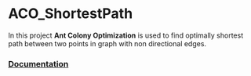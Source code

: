 # ACO_ShortestPath


In this project __Ant Colony Optimization__ is used to find optimally shortest path between two points in graph with non directional edges.

### [Documentation](https://github.com/Michael-Czekanski/ACO_ShortestPath_Documentation)